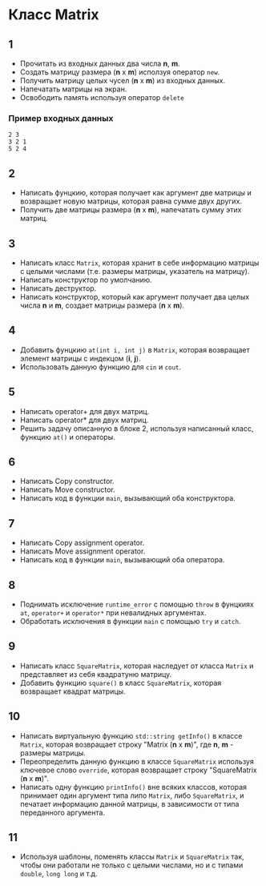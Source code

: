 # Класс Matrix
## 1
* Прочитать из входных данных два числа **n**, **m**.
* Создать матрицу размера (**n** x **m**) исползуя оператор `new`.
* Получить матрицу целых чусел (**n** x **m**) из входных данных.
* Напечатать матрицы на экран.
* Освободить память используя оператор `delete`

### Пример входных данных
```
2 3
3 2 1
5 2 4
```

## 2
* Написать фунцкию, которая получает как аргумент две матрицы и возвращает новую матрицы, которая равна сумме двух других.
* Получить две матрицы размера (**n** x **m**), напечатать сумму этих матриц.

## 3
* Написать класс `Matrix`, которая хранит в себе информацию матрицы с целыми числами (т.е. размеры матрицы, указатель на матрицу).
* Написать конструктор по умолчанию.
* Написать деструктор.
* Написать конструктор, который как аргумент получает два целых числа **n** и **m**, создает матрицы размера (**n** x **m**).

## 4
* Добавить фунцкию `at(int i, int j)` в `Matrix`, которая возвращает элемент матрицы с индекцом (**i**, **j**).
* Использовать данную функцию для `cin` и `cout`.

## 5
* Написать operator+ для двух матриц.
* Написать operator* для двух матриц.
* Решить задачу описанную в блоке 2, используя написанный класс, функцию `at()` и операторы.

## 6
* Написать Copy constructor.
* Написать Move constructor.
* Написать код в функции `main`, вызывающий оба конструктора.

## 7
* Написать Copy assignment operator.
* Написать Move assignment operator.
* Написать код в функции `main`, вызывающий оба оператора.

## 8
* Поднимать исключение `runtime_error` с помощью `throw` в фунцкиях `at`, `operator+` и `operator*` при невалидных аргументах.
* Обработать исключения в функции `main` с помощью `try` и `catch`.

## 9
* Написать класс `SquareMatrix`, которая наследует от класса `Matrix` и представляет из себя квадратуню матрицу.
* Добавить функцию `square()` в класс `SquareMatrix`, которая возвращает квадрат матрицы.

## 10
* Написать виртуальную функцию `std::string getInfo()` в классе `Matrix`, которая возвращает строку "Matrix (**n** x **m**)", где **n**, **m** - размеры матрицы.
* Переопределить данную функцию в классе `SquareMatrix` используя ключевое слово `override`, которая возвращает строку "SquareMatrix (**n** x **m**)".
* Написать одну функцию `printInfo()` вне всяких классов, которая принимает один аргумент типа липо `Matrix`, либо `SquareMatrix`, и печатает информацию данной матрицы, в зависимости от типа переданного аргумента.

## 11
* Используя шаблоны, поменять классы `Matrix` и `SquareMatrix` так, чтобы они работали не только с целыми числами, но и с типами `double`, `long long` и т.д.
